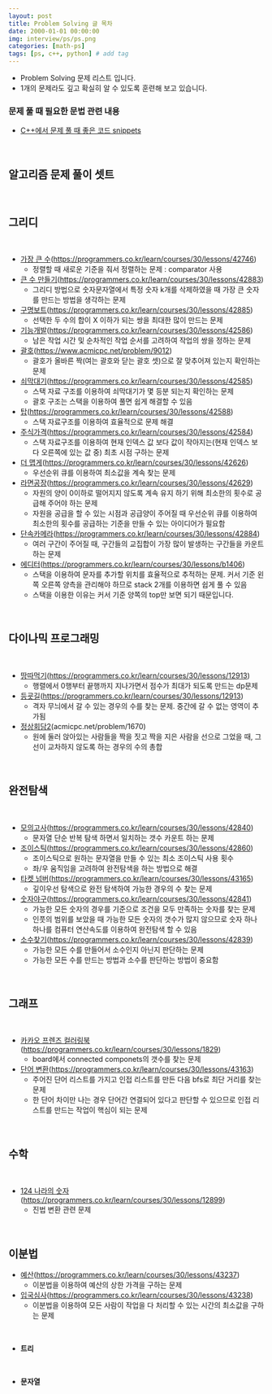 ```yaml
---
layout: post
title: Problem Solving 글 목차
date: 2000-01-01 00:00:00
img: interview/ps/ps.png
categories: [math-ps] 
tags: [ps, c++, python] # add tag
---
```


- Problem Solving 문제 리스트 입니다. 
- 1개의 문제라도 깊고 확실히 알 수 있도록 훈련해 보고 있습니다.

### 문제 풀 때 필요한 문법 관련 내용

- [C++에서 문제 풀 때 좋은 코드 snippets](https://gaussian37.github.io/math-ps-cpp_snippets/)

<br>

## **알고리즘 문제 풀이 셋트**

<br>

## **그리디**

<br>

- [가장 큰 수](https://gaussian37.github.io/interview-ps-p42746/)(https://programmers.co.kr/learn/courses/30/lessons/42746)
    - 정렬할 때 새로운 기준을 줘서 정렬하는 문제 : comparator 사용
- [큰 수 만들기](https://gaussian37.github.io/interview-ps-p42883/)(https://programmers.co.kr/learn/courses/30/lessons/42883)
    - 그리디 방법으로 숫자문자열에서 특정 숫자 k개를 삭제하였을 때 가장 큰 숫자를 만드는 방법을 생각하는 문제
- [구명보트](https://gaussian37.github.io/interview-ps-p42885/)(https://programmers.co.kr/learn/courses/30/lessons/42885)
    - 선택한 두 수의 합이 X 이하가 되는 쌍을 최대한 많이 만드는 문제
- [기능개발](https://gaussian37.github.io/interview-ps-p42586/)(https://programmers.co.kr/learn/courses/30/lessons/42586)
    - 남은 작업 시간 및 순차적인 작업 순서를 고려하여 작업의 쌍을 정하는 문제
- [괄호](https://gaussian37.github.io/interview-ps-9012/)(https://www.acmicpc.net/problem/9012)
    - 괄호가 올바른 짝(여는 괄호와 닫는 괄호 셋)으로 잘 맞추어져 있는지 확인하는 문제 
- [쇠막대기](https://gaussian37.github.io/interview-ps-p42585/)(https://programmers.co.kr/learn/courses/30/lessons/42585)
    - 스택 자료 구조를 이용하여 쇠막대기가 몇 등분 되는지 확인하는 문제
    - 괄호 구조는 스택을 이용하여 풀면 쉽게 해결할 수 있음
- [탑](https://gaussian37.github.io/interview-ps-p42588/)(https://programmers.co.kr/learn/courses/30/lessons/42588)
    - 스택 자료구조를 이용하여 효율적으로 문제 해결
- [주식가격](https://gaussian37.github.io/interview-ps-p42584/)(https://programmers.co.kr/learn/courses/30/lessons/42584)
    - 스택 자료구조를 이용하여 현재 인덱스 값 보다 값이 작아지는(현재 인덱스 보다 오른쪽에 있는 값 중) 최초 시점 구하는 문제
- [더 맵게](https://gaussian37.github.io/interview-ps-p42626/)(https://programmers.co.kr/learn/courses/30/lessons/42626)
    - 우선순위 큐를 이용하여 최소값을 계속 찾는 문제    
- [라면공장](https://gaussian37.github.io/interview-ps-p42629/)(https://programmers.co.kr/learn/courses/30/lessons/42629)
    - 자원의 양이 0이하로 떨어지지 않도록 계속 유지 하기 위해 최소한의 횟수로 공급해 주어야 하는 문제
    - 자원을 공급을 할 수 있는 시점과 공급양이 주어질 때 우선순위 큐를 이용하여 최소한의 횟수를 공급하는 기준을 만들 수 있는 아이디어가 필요함
- [단속카메라](https://gaussian37.github.io/interview-ps-p42884/)(https://programmers.co.kr/learn/courses/30/lessons/42884)
    - 여러 구간이 주어질 때, 구간들의 교집합이 가장 많이 발생하는 구간들을 카운트 하는 문제
- [에디터](https://gaussian37.github.io/interview-ps-b1406/)(https://programmers.co.kr/learn/courses/30/lessons/b1406)
    - 스택을 이용하여 문자를 추가할 위치를 효율적으로 추적하는 문제. 커서 기준 왼쪽 오른쪽 양측을 관리해야 하므로 stack 2개를 이용하면 쉽게 풀 수 있음
    - 스택을 이용한 이유는 커서 기준 양쪽의 top만 보면 되기 때문입니다.     
            
<br>
    
## **다이나믹 프로그래밍**

<br>

- [땅따먹기](https://gaussian37.github.io/interview-ps-p12913/)(https://programmers.co.kr/learn/courses/30/lessons/12913)
    - 행렬에서 0행부터 끝행까지 지나가면서 점수가 최대가 되도록 만드는 dp문제
- [등굣길](https://gaussian37.github.io/interview-ps-p12913/)(https://programmers.co.kr/learn/courses/30/lessons/12913)
    - 격자 무늬에서 갈 수 있는 경우의 수를 찾는 문제. 중간에 갈 수 없는 영역이 추가됨
- [정상회담2](https://gaussian37.github.io/math-ps-b1670/)(acmicpc.net/problem/1670)
    - 원에 둘러 앉아있는 사람들을 짝을 짓고 짝을 지은 사람을 선으로 그었을 때, 그 선이 교차하지 않도록 하는 경우의 수의 총합
        
<br>

## **완전탐색**

<br>

- [모의고사](https://gaussian37.github.io/interview-ps-p42840/)(https://programmers.co.kr/learn/courses/30/lessons/42840)
    - 문자열 단순 반복 탐색 하면서 일치하는 갯수 카운트 하는 문제
- [조이스틱](https://gaussian37.github.io/interview-ps-p42860/)(https://programmers.co.kr/learn/courses/30/lessons/42860)
    - 조이스틱으로 원하는 문자열을 만들 수 있는 최소 조이스틱 사용 횟수 
    - 좌/우 움직임을 고려하여 완전탐색을 하는 방법으로 해결
- [타켓 넘버](https://gaussian37.github.io/interview-ps-p43165/)(https://programmers.co.kr/learn/courses/30/lessons/43165)
    - 깊이우선 탐색으로 완전 탐색하여 가능한 경우의 수 찾는 문제
- [숫자야구](https://gaussian37.github.io/interview-ps-p42841/)(https://programmers.co.kr/learn/courses/30/lessons/42841)
    - 가능한 모든 숫자의 경우를 기준으로 조건을 모두 만족하는 숫자를 찾는 문제
    - 인풋의 범위를 보았을 때 가능한 모든 숫자의 갯수가 많지 않으므로 숫자 하나 하나를 컴퓨터 연산속도를 이용하여 완전탐색 할 수 있음
- [소수찾기](https://gaussian37.github.io/interview-ps-p42839/)(https://programmers.co.kr/learn/courses/30/lessons/42839)
    - 가능한 모든 수를 만들어서 소수인지 아닌지 판단하는 문제
    - 가능한 모든 수를 만드는 방법과 소수를 판단하는 방법이 중요함        
        
<br>

## **그래프**

<br>

- [카카오 프렌즈 컬러링북](https://gaussian37.github.io/interview-ps-p1829/)(https://programmers.co.kr/learn/courses/30/lessons/1829)
    - board에서 connected componets의 갯수를 찾는 문제
- [단어 변환](https://gaussian37.github.io/interview-ps-p43163/)(https://programmers.co.kr/learn/courses/30/lessons/43163)
    - 주어진 단어 리스트를 가지고 인접 리스트를 만든 다음 bfs로 최단 거리를 찾는 문제
    - 한 단어 차이만 나는 경우 단어간 연결되어 있다고 판단할 수 있으므로 인접 리스트를 만드는 작업이 핵심이 되는 문제     
<br>

## **수학**

<br>

- [124 나라의 숫자](https://gaussian37.github.io/interview-ps-p12899/)(https://programmers.co.kr/learn/courses/30/lessons/12899)
    - 진법 변환 관련 문제
        
<br>

## **이분법**
- [예산](https://gaussian37.github.io/interview-ps-p43237/)(https://programmers.co.kr/learn/courses/30/lessons/43237)
    - 이분법을 이용하여 예산의 상한 가격을 구하는 문제        
- [입국심사](https://gaussian37.github.io/interview-ps-p43238/)(https://programmers.co.kr/learn/courses/30/lessons/43238)
    - 이분법을 이용하여 모든 사람이 작업을 다 처리할 수 있는 시간의 최소값을 구하는 문제

<br>

- **트리**

<br>

- **문자열**

<br>